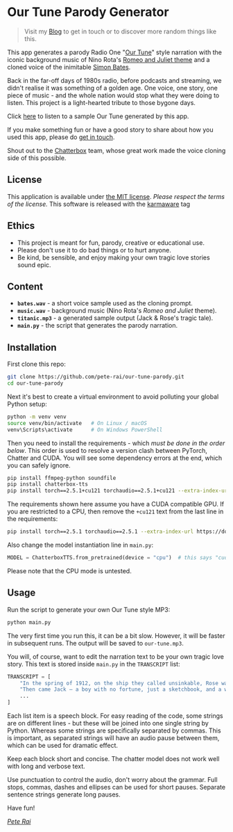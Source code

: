 # Our Tune Parody Generator

> Visit my [Blog](https://pete.rai.org.uk) to get in touch or to discover more random things like this.

This app generates a parody Radio One "[Our Tune](https://en.wikipedia.org/wiki/Our_Tune)" style narration with the iconic background music of Nino Rota's [Romeo and Juliet theme](https://en.wikipedia.org/wiki/Romeo_and_Juliet_(1968_film_soundtrack)) and a cloned voice of the inimitable [Simon Bates](https://en.wikipedia.org/wiki/Simon_Bates).

Back in the far-off days of 1980s radio, before podcasts and streaming, we didn't realise it was something of a golden age. One voice, one story, one piece of music - and the whole nation would stop what they were doing to listen. This project is a light-hearted tribute to those bygone days.

Click [here](https://rai.org.uk/share/our-tune.html) to listen to a sample Our Tune generated by this app.

If you make something fun or have a good story to share about how you used this app, please do [get in touch](https://pete.rai.org.uk).

Shout out to the [Chatterbox](https://github.com/resemble-ai/chatterbox) team, whose great work made the voice cloning side of this possible.

## License

This application is available under [the MIT license](https://github.com/pete-rai/our-tune-parody/blob/main/LICENSE). _Please respect the terms of the license._ This software is released with the [karmaware](https://pete-rai.github.io/karmaware) tag

## Ethics

- This project is meant for fun, parody, creative or educational use.
- Please don't use it to do bad things or to hurt anyone.
- Be kind, be sensible, and enjoy making your own tragic love stories sound epic.

## Content

- **`bates.wav`** - a short voice sample used as the cloning prompt.
- **`music.wav`** - background music (Nino Rota's *Romeo and Juliet* theme).
- **`titanic.mp3`** - a generated sample output (Jack & Rose's tragic tale).
- **`main.py`** - the script that generates the parody narration.

## Installation

First clone this repo:

```bash
git clone https://github.com/pete-rai/our-tune-parody.git
cd our-tune-parody
```

Next it's best to create a virtual environment to avoid polluting your global Python setup:

```bash
python -m venv venv
source venv/bin/activate   # On Linux / macOS
venv\Scripts\activate      # On Windows PowerShell
```

Then you need to install the requirements - which _must be done in the order below_. This order is used to resolve a version clash between PyTorch, Chatter and CUDA. You will see some dependency errors at the end, which you can safely ignore.

```bash
pip install ffmpeg-python soundfile
pip install chatterbox-tts
pip install torch==2.5.1+cu121 torchaudio==2.5.1+cu121 --extra-index-url https://download.pytorch.org/whl/cu121
````

The requirements shown here assume you have a CUDA compatible GPU. If you are restricted to a CPU, then remove the `+cu121` text from the last line in the requirements:

```bash
pip install torch==2.5.1 torchaudio==2.5.1 --extra-index-url https://download.pytorch.org/whl/cu121
````

Also change the model instantiation line in `main.py`:

```python
MODEL = ChatterboxTTS.from_pretrained(device = "cpu")  # this says "cuda" by default
```

Please note that the CPU mode is untested.

## Usage

Run the script to generate your own Our Tune style MP3:

```bash
python main.py
```

The very first time you run this, it can be a bit slow. However, it will be faster in subsequent runs. The output will be saved to `our-tune.mp3`.

You will, of course, want to edit the narration text to be your own tragic love story. This text is stored inside `main.py` in the `TRANSCRIPT` list:

```python
TRANSCRIPT = [
    "In the spring of 1912, on the ship they called unsinkable, Rose was a girl trapped in a life of wealth, rules and duty."
    "Then came Jack — a boy with no fortune, just a sketchbook, and a way of looking at her that made her feel truly alive.",
    ...
]
```

Each list item is a speech block. For easy reading of the code, some strings are on different lines - but these will be joined into one single string by Python. Whereas some strings are specifically separated by commas. This is important, as separated strings will have an audio pause between them, which can be used for dramatic effect.

Keep each block short and concise. The chatter model does not work well with long and verbose text.

Use punctuation to control the audio, don't worry about the grammar. Full stops, commas, dashes and ellipses can be used for short pauses. Separate sentence strings generate long pauses.

Have fun!

_[Pete Rai](https://pete.rai.org.uk)_